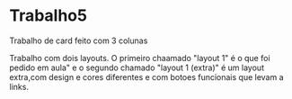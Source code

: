 # Trabalho5
Trabalho de card feito com 3 colunas


Trabalho com dois layouts. O primeiro chaamado "layout 1" é o que foi pedido em aula" e o segundo chamado "layout 1 (extra)" é um layout extra,com design e cores diferentes e com botoes funcionais que levam a links. 
